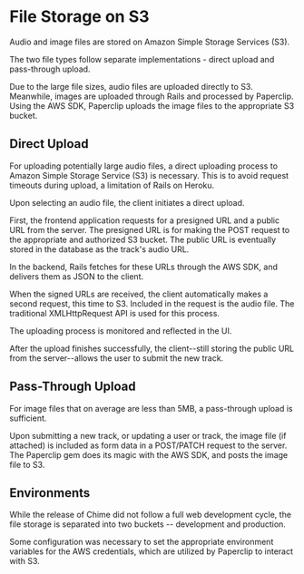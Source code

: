 # File Storage on S3

Audio and image files are stored on Amazon Simple Storage Services (S3).

The two file types follow separate implementations - direct upload and pass-through upload.

Due to the large file sizes, audio files are uploaded directly to S3. Meanwhile, images are uploaded through Rails and processed by Paperclip. Using the AWS SDK, Paperclip uploads the image files to the appropriate S3 bucket.

## Direct Upload

For uploading potentially large audio files, a direct uploading process to Amazon Simple Storage Service (S3) is necessary. This is to avoid request timeouts during upload, a limitation of Rails on Heroku.

Upon selecting an audio file, the client initiates a direct upload.

First, the frontend application requests for a presigned URL and a public URL from the server. The presigned URL is for making the POST request to the appropriate and authorized S3 bucket. The public URL is eventually stored in the database as the track's audio URL.

In the backend, Rails fetches for these URLs through the AWS SDK, and delivers them as JSON to the client.

When the signed URLs are received, the client automatically makes a second request, this time to S3. Included in the request is the audio file. The traditional XMLHttpRequest API is used for this process.

The uploading process is monitored and reflected in the UI.

After the upload finishes successfully, the client--still storing the public URL from the server--allows the user to submit the new track.

## Pass-Through Upload

For image files that on average are less than 5MB, a pass-through upload is sufficient.

Upon submitting a new track, or updating a user or track, the image file (if attached) is included as form data in a POST/PATCH request to the server. The Paperclip gem does its magic with the AWS SDK, and posts the image file to S3.

## Environments

While the release of Chime did not follow a full web development cycle, the file storage is separated into two buckets -- development and production.

Some configuration was necessary to set the appropriate environment variables for the AWS credentials, which are utilized by Paperclip to interact with S3.
